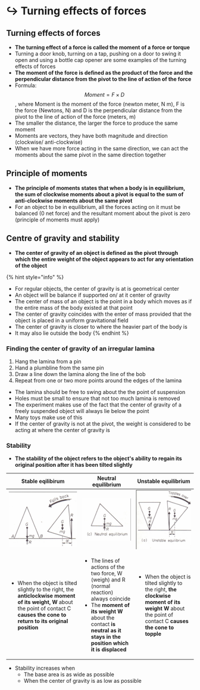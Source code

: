 # ↪ Turning effects of forces

## Turning effects of forces

* **The turning effect of a force is called the moment of a force or torque**
* Turning a door knob, turning on a tap, pushing on a door to swing it open and using a bottle cap opener are some examples of the turning effects of forces
* **The moment of the force is defined as the product of the force and the perpendicular distance from the pivot to the line of action of the force**
* Formula: $$Moment = F \times D$$​, where Moment is the moment of the force (newton meter, N m), F is the force (Newtons, N) and D is the perpendicular distance from the pivot to the line of action of the force (meters, m)
* The smaller the distance, the larger the force to produce the same moment
* Moments are vectors, they have both magnitude and direction (clockwise/ anti-clockwise)
* When we have more force acting in the same direction, we can act the moments about the same pivot in the same direction together

## Principle of moments

* **The principle of moments states that when a body is in equilibrium, the sum of clockwise moments about a pivot is equal to the sum of anti-clockwise moments about the same pivot**
* For an object to be in equilibrium, all the forces acting on it must be balanced (0 net force) and the resultant moment about the pivot is zero (principle of moments must apply)

## Centre of gravity and stability

* **The center of gravity of an object is defined as the pivot through which the entire weight of the object appears to act for any orientation of the object**

{% hint style="info" %}
* For regular objects, the center of gravity is at is geometrical center
* An object will be balance if supported on/ at it center of gravity
* The center of mass of an object is the point in a body which moves as if the entire mass of the body existed at that point
* The center of gravity coincides with the enter of mass provided that the object is placed in a uniform gravitational field
* The center of gravity is closer to where the heavier part of the body is
* It may also lie outside the body
{% endhint %}

### Finding the center of gravity of an irregular lamina

1. Hang the lamina from a pin
2. Hand a plumbline from the same pin
3. Draw a line down the lamina along the line of the bob
4. Repeat from one or two more points around the edges of the lamina

* The lamina should be free to swing about the the point of suspension
* Holes must be small to ensure that not too much lamina is removed
* The experiment makes use of the fact that the center of gravity of a freely suspended object will always lie below the point
* Many toys make use of this
* If the center of gravity is not at the pivot, the weight is considered to be acting at where the center of gravity is

### Stability

* **The stability of the object refers to the object's ability to regain its original position after it has been tilted slightly**

| Stable eqilibirum                                                                                                                                                                                                              | Neutral equilibrium                                                                                                                                                                                                                                            | Unstable equilibrium                                                                                                                                                                             |
| ------------------------------------------------------------------------------------------------------------------------------------------------------------------------------------------------------------------------------ | -------------------------------------------------------------------------------------------------------------------------------------------------------------------------------------------------------------------------------------------------------------- | ------------------------------------------------------------------------------------------------------------------------------------------------------------------------------------------------ |
| ![](../.gitbook/assets/image.png)                                                                                                                                                                                              | ![](<../.gitbook/assets/image (6).png>)                                                                                                                                                                                                                        | ![](<../.gitbook/assets/image (40).png>)                                                                                                                                                         |
| <ul><li>When the object is tilted slightly to the right, the <strong>anticlockwise moment of its weight, W</strong> about the point of contact C <strong>causes the cone to return to its original position</strong></li></ul> | <ul><li>The lines of actions of the two force, W (weigh) and R (normal reaction) always coincide</li><li>The <strong>moment of its weight W</strong> about the contact <strong>is neutral as it stays in the position which it is displaced</strong></li></ul> | <ul><li>When the object is tilted slightly to the right, <strong>the clockwise moment of its weight W</strong> about the point of contact C <strong>causes the cone to topple</strong></li></ul> |

* Stability increases when
  * The base area is as wide as possible
  * When the center of gravity is as low as possible
